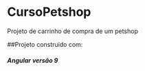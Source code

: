 # CursoPetshop
Projeto de carrinho de compra de um petshop

##Projeto construído com:
##### Angular versão 9

